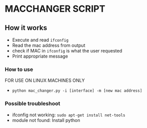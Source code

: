 # MACCHANGER SCRIPT

## How it works 
* Execute and read ```ifconfig```
* Read the mac address from output
* check if MAC in ```ifconfig``` is what the user requested
* Print appropriate message


### How to use
FOR USE ON LINUX MACHINES ONLY

* ```python mac_changer.py -i [interface] -m [new mac address]```


### Possible troubleshoot 

* ifconfig not working: ```sudo apt-get install net-tools```
* module not found: Install python



